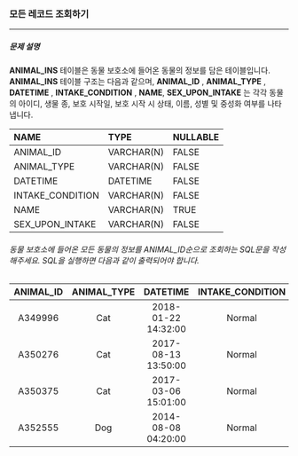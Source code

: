 ### 모든 레코드 조회하기

***

##### 문제 설명
**ANIMAL_INS** 테이블은 동물 보호소에 들어온 동물의 정보를 담은 테이블입니다. **ANIMAL_INS**  테이블 구조는 다음과 같으며, **ANIMAL_ID** , **ANIMAL_TYPE** , **DATETIME** ,  **INTAKE_CONDITION** , **NAME**, **SEX_UPON_INTAKE** 는 각각 동물의 아이디, 생물 종, 보호 시작일, 보호 시작 시 상태, 이름, 성별 및 중성화 여부를 나타냅니다.

NAME	           |TYPE      |NULLABLE
|:--             |:--       |:--
ANIMAL_ID	       |VARCHAR(N)|FALSE    
ANIMAL_TYPE      |VARCHAR(N)|	FALSE   
DATETIME	       |DATETIME	|FALSE    
INTAKE_CONDITION |VARCHAR(N)|FALSE    
NAME	           |VARCHAR(N)|	TRUE    
SEX_UPON_INTAKE  |VARCHAR(N)|FALSE    

###### 동물 보호소에 들어온 모든 동물의 정보를 ANIMAL_ID순으로 조회하는 SQL문을 작성해주세요. SQL을 실행하면 다음과 같이 출력되어야 합니다.

ANIMAL_ID|ANIMAL_TYPE|DATETIME               |INTAKE_CONDITION|	NAME |	SEX_UPON_INTAKE|
|:------:|:---------:|:---------------------:|:--------------:|:----:|:---------------:|
A349996  |	  Cat    |2018-01-22 14:32:00    |Normal          |Sugar |	Neutered Male  |
A350276  |	  Cat    |2017-08-13 13:50:00    |Normal          |Jewel |	Spayed Female  |  
A350375  |	  Cat    |2017-03-06 15:01:00    |Normal          |Meo   |	Neutered Male  |
A352555  |	  Dog    |2014-08-08 04:20:00    |Normal          |Harley|	Spayed Female  |
